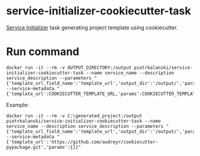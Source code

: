 # service-initializer-cookiecutter-task

[Service Initializer](https://github.com/piotr-kalanski/service-initializer) task generating project template using cookiecutter.

# Run command

    docker run -it --rm -v OUTPUT_DIRECTORY:/output piotrkalanski/service-initializer-cookiecutter-task --name service_name --description service_description --parameters "{'template_url_field_name':'template_url','output_dir':'/output/','parameters_field_name':'params'}" --service-metadata "{'template_url':COOKIECUTTER_TEMPLATE_URL,'params':COOKIECUTTER_TEMPLATE_PARAMETERS"

Example:

    docker run -it --rm -v C:\generated_project:/output piotrkalanski/service-initializer-cookiecutter-task --name service_name --description service_description --parameters "{'template_url_field_name':'template_url','output_dir':'/output/','parameters_field_name':'params'}" --service-metadata "{'template_url':'https://github.com/audreyr/cookiecutter-pypackage.git','params':{}}"

